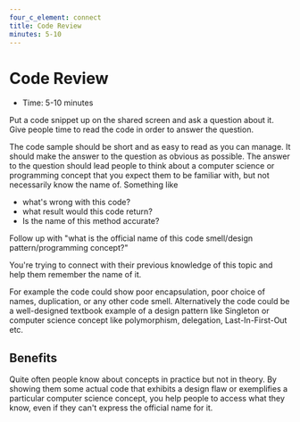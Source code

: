 ```yaml
---
four_c_element: connect
title: Code Review
minutes: 5-10
---
```


# Code Review

- Time: 5-10 minutes

Put a code snippet up on the shared screen and ask a question about it. Give people time to read the code in order to answer the question.

The code sample should be short and as easy to read as you can manage. It should make the answer to the question as obvious as possible. The answer to the question should lead people to think about a computer science or programming concept that you expect them to be familiar with, but not necessarily know the name of. Something like 

* what's wrong with this code?
* what result would this code return? 
* Is the name of this method accurate?

Follow up with "what is the official name of this code smell/design pattern/programming concept?"

You're trying to connect with their previous knowledge of this topic and help them remember the name of it.

For example the code could show poor encapsulation, poor choice of names, duplication, or any other code smell. Alternatively the code could be a well-designed textbook example of a design pattern like Singleton or computer science concept like polymorphism, delegation, Last-In-First-Out etc.

## Benefits
Quite often people know about concepts in practice but not in theory. By showing them some actual code that exhibits a design flaw or exemplifies a particular computer science concept, you help people to access what they know, even if they can't express the official name for it.